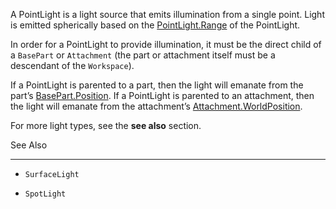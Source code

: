 A PointLight is a light source that emits illumination from a single point. Light is emitted spherically based on the [PointLight.Range](https://developer.roblox.com/api-reference/property/PointLight/Range) of the PointLight.

In order for a PointLight to provide illumination, it must be the direct child of a `BasePart` or `Attachment` (the part or attachment itself must be a descendant of the `Workspace`).

If a PointLight is parented to a part, then the light will emanate from the part’s [BasePart.Position](https://developer.roblox.com/api-reference/property/BasePart/Position). If a PointLight is parented to an attachment, then the light will emanate from the attachment’s [Attachment.WorldPosition](https://developer.roblox.com/api-reference/property/Attachment/WorldPosition).

For more light types, see the **see also** section.

See Also

----------

 - `SurfaceLight`

 - `SpotLight`